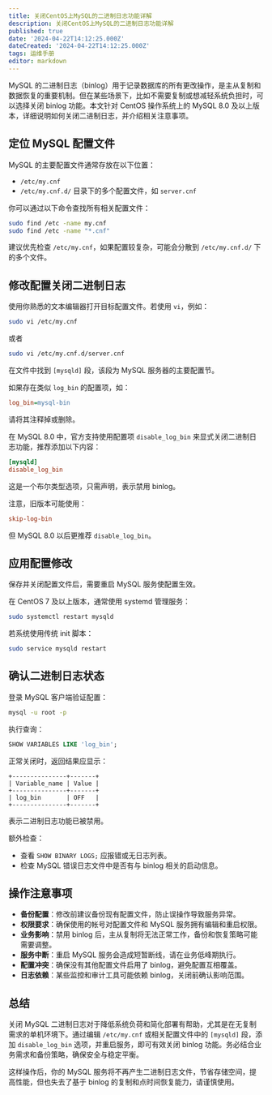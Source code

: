 ```yaml
---
title: 关闭CentOS上MySQL的二进制日志功能详解
description: 关闭CentOS上MySQL的二进制日志功能详解
published: true
date: '2024-04-22T14:12:25.000Z'
dateCreated: '2024-04-22T14:12:25.000Z'
tags: 运维手册
editor: markdown
---
```


MySQL 的二进制日志（binlog）用于记录数据库的所有更改操作，是主从复制和数据恢复的重要机制。但在某些场景下，比如不需要复制或想减轻系统负担时，可以选择关闭 binlog 功能。本文针对 CentOS 操作系统上的 MySQL 8.0 及以上版本，详细说明如何关闭二进制日志，并介绍相关注意事项。

<!-- more -->

## 定位 MySQL 配置文件  
MySQL 的主要配置文件通常存放在以下位置：

- `/etc/my.cnf`
- `/etc/my.cnf.d/` 目录下的多个配置文件，如 `server.cnf`

你可以通过以下命令查找所有相关配置文件：

```bash
sudo find /etc -name my.cnf
sudo find /etc -name "*.cnf"
```

建议优先检查 `/etc/my.cnf`，如果配置较复杂，可能会分散到 `/etc/my.cnf.d/` 下的多个文件。

## 修改配置关闭二进制日志  
使用你熟悉的文本编辑器打开目标配置文件。若使用 `vi`，例如：

```bash
sudo vi /etc/my.cnf
```
或者

```bash
sudo vi /etc/my.cnf.d/server.cnf
```

在文件中找到 `[mysqld]` 段，该段为 MySQL 服务器的主要配置节。

如果存在类似 `log_bin` 的配置项，如：

```ini
log_bin=mysql-bin
```
请将其注释掉或删除。

在 MySQL 8.0 中，官方支持使用配置项 `disable_log_bin` 来显式关闭二进制日志功能，推荐添加以下内容：

```ini
[mysqld]
disable_log_bin
```

这是一个布尔类型选项，只需声明，表示禁用 binlog。

注意，旧版本可能使用：

```ini
skip-log-bin
```

但 MySQL 8.0 以后更推荐 `disable_log_bin`。

## 应用配置修改  
保存并关闭配置文件后，需要重启 MySQL 服务使配置生效。

在 CentOS 7 及以上版本，通常使用 systemd 管理服务：

```bash
sudo systemctl restart mysqld
```

若系统使用传统 init 脚本：

```bash
sudo service mysqld restart
```

## 确认二进制日志状态  
登录 MySQL 客户端验证配置：

```bash
mysql -u root -p
```

执行查询：

```sql
SHOW VARIABLES LIKE 'log_bin';
```

正常关闭时，返回结果应显示：

```
+---------------+-------+
| Variable_name | Value |
+---------------+-------+
| log_bin       | OFF   |
+---------------+-------+
```

表示二进制日志功能已被禁用。

额外检查：

- 查看 `SHOW BINARY LOGS;` 应报错或无日志列表。
- 检查 MySQL 错误日志文件中是否有与 binlog 相关的启动信息。

## 操作注意事项

- **备份配置**：修改前建议备份现有配置文件，防止误操作导致服务异常。
- **权限要求**：确保使用的帐号对配置文件和 MySQL 服务拥有编辑和重启权限。
- **业务影响**：禁用 binlog 后，主从复制将无法正常工作，备份和恢复策略可能需要调整。
- **服务中断**：重启 MySQL 服务会造成短暂断线，请在业务低峰期执行。
- **配置冲突**：确保没有其他配置文件启用了 binlog，避免配置互相覆盖。
- **日志依赖**：某些监控和审计工具可能依赖 binlog，关闭前确认影响范围。

## 总结  
关闭 MySQL 二进制日志对于降低系统负荷和简化部署有帮助，尤其是在无复制需求的单机环境下。通过编辑 `/etc/my.cnf` 或相关配置文件中的 `[mysqld]` 段，添加 `disable_log_bin` 选项，并重启服务，即可有效关闭 binlog 功能。务必结合业务需求和备份策略，确保安全与稳定平衡。

这样操作后，你的 MySQL 服务将不再产生二进制日志文件，节省存储空间，提高性能，但也失去了基于 binlog 的复制和点时间恢复能力，请谨慎使用。